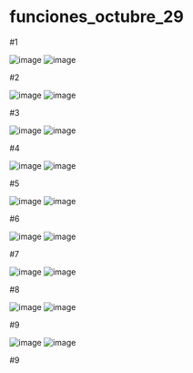 # funciones_octubre_29

#1

![image](https://github.com/user-attachments/assets/686c4cb7-d852-4820-abc8-646db8f6b3aa)
![image](https://github.com/user-attachments/assets/30c846d4-77d3-4a65-9525-b7ba456f00cd)

#2

![image](https://github.com/user-attachments/assets/a90b1104-710f-461d-ba1d-ddc440ec1351)
![image](https://github.com/user-attachments/assets/3987eb2d-04af-49fc-ba49-7b4d892c0b22)

#3

![image](https://github.com/user-attachments/assets/9ddfde1f-1abc-488a-b7c3-a3474a737eec)
![image](https://github.com/user-attachments/assets/c40b71a1-0067-48ad-a2fc-8e78ac928f29)

#4

![image](https://github.com/user-attachments/assets/d777b743-9d0f-4369-bf7e-9d7324221e0f)
![image](https://github.com/user-attachments/assets/305722d3-cf33-4254-9adf-5c3d90601a93)

#5

![image](https://github.com/user-attachments/assets/80d25731-3ce0-41d5-a7ca-bb2c14098e9d)
![image](https://github.com/user-attachments/assets/7beb49e4-dd36-4130-a9dc-bbe5bc92deb9)


#6

![image](https://github.com/user-attachments/assets/8edf6636-39bc-4713-b90f-2fe7a25b54c5)
![image](https://github.com/user-attachments/assets/27fa629e-434d-4a81-9a82-58d9ab380b78)

#7

![image](https://github.com/user-attachments/assets/c2cf4a7f-44cf-4476-a2a0-0f294c2e30b6)
![image](https://github.com/user-attachments/assets/2e799ba6-9590-4eff-bfd4-210a49a63432)

#8

![image](https://github.com/user-attachments/assets/3b58b802-118c-45a4-8d61-c6826dc07605)
![image](https://github.com/user-attachments/assets/f23ff5f4-d380-4030-b7f3-c06b723fce59)

#9

![image](https://github.com/user-attachments/assets/5712e29d-96ce-45b9-a4cf-784567e47414)
![image](https://github.com/user-attachments/assets/50c8b4ba-64cd-498c-bd8f-4403139b1b8d)

#9











